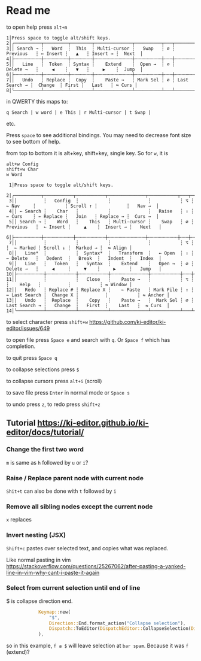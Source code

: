 # Read me

to open help press `alt+m`

```
1│Press space to toggle alt/shift keys.
2│╭──────────┬─────────┬────────┬──────────────┬──────────┬───┬───────────────┬──────────┬───────┬──────────┬────────╮
3││ Search → ┆   Word  ┆  This  ┆ Multi-cursor ┆   Swap   ┆ ∅ ┆    Previous   ┆ ← Insert ┆   ▲   ┆ Insert → ┆  Next  │
4│├╌╌╌╌╌╌╌╌╌╌┼╌╌╌╌╌╌╌╌╌┼╌╌╌╌╌╌╌╌┼╌╌╌╌╌╌╌╌╌╌╌╌╌╌┼╌╌╌╌╌╌╌╌╌╌┼╌╌╌┼╌╌╌╌╌╌╌╌╌╌╌╌╌╌╌┼╌╌╌╌╌╌╌╌╌╌┼╌╌╌╌╌╌╌┼╌╌╌╌╌╌╌╌╌╌┼╌╌╌╌╌╌╌╌┤
5││   Line   ┆  Token  ┆ Syntax ┆    Extend    ┆  Open →  ┆ ∅ ┆    Delete →   ┆     ◀    ┆   ▼   ┆     ▶    ┆  Jump  │
6│├╌╌╌╌╌╌╌╌╌╌┼╌╌╌╌╌╌╌╌╌┼╌╌╌╌╌╌╌╌┼╌╌╌╌╌╌╌╌╌╌╌╌╌╌┼╌╌╌╌╌╌╌╌╌╌┼╌╌╌┼╌╌╌╌╌╌╌╌╌╌╌╌╌╌╌┼╌╌╌╌╌╌╌╌╌╌┼╌╌╌╌╌╌╌┼╌╌╌╌╌╌╌╌╌╌┼╌╌╌╌╌╌╌╌┤
7││   Undo   ┆ Replace ┆  Copy  ┆    Paste →   ┆ Mark Sel ┆ ∅ ┆ Last Search → ┆  Change  ┆ First ┆   Last   ┆ ⇋ Curs │
8│╰──────────┴─────────┴────────┴──────────────┴──────────┴───┴───────────────┴──────────┴───────┴──────────┴────────╯
```

in QWERTY this maps to:

`q Search | w word | e This | r Multi-cursor | t Swap |`

etc.

Press `space` to see additional bindings. You may need to decrease font size to see bottom of help.

from top to bottom it is alt+key, shift+key, single key. So for `w`, it is

```
alt+w Config
shift+w Char
w Word
```

```
 1│Press space to toggle alt/shift keys.
 2│╭──────────┬───────────┬───────────┬──────────────┬───────────┬───┬───────────────┬───────────┬──────────┬───────────┬──────────╮
 3││          ┆   Config  ┆           ┆              ┆           ┆ ⌥ ┆     ← Nav     ┆           ┆ Scroll ↑ ┆           ┆   Nav →  │
 4││ ← Search ┆    Char   ┆           ┆              ┆   Raise   ┆ ⇧ ┆     ← Curs    ┆ ← Replace ┆   Join   ┆ Replace → ┆  Curs →  │
 5││ Search → ┆    Word   ┆    This   ┆ Multi-cursor ┆    Swap   ┆ ∅ ┆    Previous   ┆  ← Insert ┆     ▲    ┆  Insert → ┆   Next   │
 6│├╌╌╌╌╌╌╌╌╌╌┼╌╌╌╌╌╌╌╌╌╌╌┼╌╌╌╌╌╌╌╌╌╌╌┼╌╌╌╌╌╌╌╌╌╌╌╌╌╌┼╌╌╌╌╌╌╌╌╌╌╌┼╌╌╌┼╌╌╌╌╌╌╌╌╌╌╌╌╌╌╌┼╌╌╌╌╌╌╌╌╌╌╌┼╌╌╌╌╌╌╌╌╌╌┼╌╌╌╌╌╌╌╌╌╌╌┼╌╌╌╌╌╌╌╌╌╌┤
 7││          ┆           ┆           ┆              ┆           ┆ ⌥ ┆               ┆  ← Marked ┆ Scroll ↓ ┆  Marked → ┆  ⇋ Align │
 8││   Line*  ┆           ┆  Syntax*  ┆   Transform  ┆   ← Open  ┆ ⇧ ┆    ← Delete   ┆   Dedent  ┆   Break  ┆   Indent  ┆   Index  │
 9││   Line   ┆   Token   ┆   Syntax  ┆    Extend    ┆   Open →  ┆ ∅ ┆    Delete →   ┆     ◀     ┆     ▼    ┆     ▶     ┆   Jump   │
10│├╌╌╌╌╌╌╌╌╌╌┼╌╌╌╌╌╌╌╌╌╌╌┼╌╌╌╌╌╌╌╌╌╌╌┼╌╌╌╌╌╌╌╌╌╌╌╌╌╌┼╌╌╌╌╌╌╌╌╌╌╌┼╌╌╌┼╌╌╌╌╌╌╌╌╌╌╌╌╌╌╌┼╌╌╌╌╌╌╌╌╌╌╌┼╌╌╌╌╌╌╌╌╌╌┼╌╌╌╌╌╌╌╌╌╌╌┼╌╌╌╌╌╌╌╌╌╌┤
11││          ┆           ┆   Close   ┆    Paste →   ┆           ┆ ⌥ ┆               ┆    Help   ┆          ┆           ┆ ⇋ Window │
12││   Redo   ┆ Replace # ┆ Replace X ┆    ← Paste   ┆ Mark File ┆ ⇧ ┆ ← Last Search ┆  Change X ┆          ┆           ┆ ⇋ Anchor │
13││   Undo   ┆  Replace  ┆    Copy   ┆    Paste →   ┆  Mark Sel ┆ ∅ ┆ Last Search → ┆   Change  ┆   First  ┆    Last   ┆  ⇋ Curs  │
14│╰──────────┴───────────┴───────────┴──────────────┴───────────┴───┴───────────────┴───────────┴──────────┴───────────┴──────────╯
```

to select character press `shift+w` <https://github.com/ki-editor/ki-editor/issues/649>

to open file press `Space e` and search with `q`. Or `Space f` which has completion.

to quit press `Space q`

to collapse selections press `$`

to collapse cursors press `alt+i` (scroll)

to save file press `Enter` in normal mode or `Space s`

to undo press `z`, to redo press `shift+z`

## Tutorial <https://ki-editor.github.io/ki-editor/docs/tutorial/>

### Change the first two word

`m` is same as `h` followed by `u` or `i`?

### Raise / Replace parent node with current node

`Shit+t` can also be done with `t` followed by `i`

### Remove all sibling nodes except the current node

`x` replaces

### Invert nesting (JSX)

`Shift+c` pastes over selected text, and copies what was replaced.

Like normal pasting in vim <https://stackoverflow.com/questions/25267062/after-pasting-a-yanked-line-in-vim-why-cant-i-paste-it-again>

### Select from current selection until end of line

$ is collapse direction end.

```rust
            Keymap::new(
                "$",
                Direction::End.format_action("Collapse selection"),
                Dispatch::ToEditor(DispatchEditor::CollapseSelection(Direction::End)),
            ),
```

so in this example, `f a $` will leave selection at `bar spam`. Because it was `f` (extend)?
